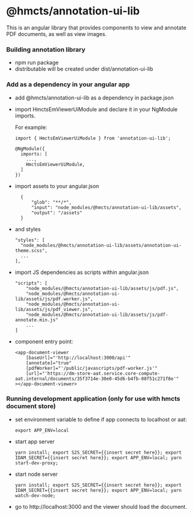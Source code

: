 # @hmcts/annotation-ui-lib 
This is an angular library that provides components to view and annotate PDF documents, as well as view images.

### Building annotation library
- npm run package
- distributable will be created under dist/annotation-ui-lib

### Add as a dependency in your angular app
- add @hmcts/annotation-ui-lib as a dependency in package.json
- import HmctsEmViewerUiModule and declare it in your NgModule imports.

  For example:
  ```
  import { HmctsEmViewerUiModule } from 'annotation-ui-lib';

  @NgModule({
    imports: [
      ...,
      HmctsEmViewerUiModule,
    ]
  })
  ```
- import assets to your angular.json
  ```
    {
        "glob": "**/*",
        "input": "node_modules/@hmcts/annotation-ui-lib/assets",
        "output": "/assets"
    }
  ```
- and styles
  ```
  "styles": [
    "node_modules/@hmcts/annotation-ui-lib/assets/annotation-ui-theme.scss",
    ...
  ],
  ```
- import JS dependencies as scripts within angular.json
  ```
  "scripts": [
      "node_modules/@hmcts/annotation-ui-lib/assets/js/pdf.js",
      "node_modules/@hmcts/annotation-ui-lib/assets/js/pdf.worker.js",
      "node_modules/@hmcts/annotation-ui-lib/assets/js/pdf_viewer.js",
      "node_modules/@hmcts/annotation-ui-lib/assets/js/pdf-annotate.min.js"
      ...
  ]
  ```
- component entry point:
  ```
  <app-document-viewer
      [baseUrl]="'http://localhost:3000/api'"
      [annotate]="true"
      [pdfWorker]="'/public/javascripts/pdf-worker.js'"
      [url]="'https://dm-store-aat.service.core-compute-aat.internal/documents/35f3714e-30e0-45d6-b4fb-08f51c271f8e'"
  ></app-document-viewer>
  ```
  
### Running development application (only for use with hmcts document store)
- set environment variable to define if app connects to localhost or aat:
  ```
  export APP_ENV=local
  ```
- start app server
  ```
  yarn install; export S2S_SECRET={{insert secret here}}; export IDAM_SECRET={{insert secret here}}; export APP_ENV=local; yarn start-dev-proxy;
  ```
- start node server
  ```
  yarn install; export S2S_SECRET={{insert secret here}}; export IDAM_SECRET={{insert secret here}}; export APP_ENV=local; yarn watch-dev-node;
  ``` 
- go to http://localhost:3000 and the viewer should load the document.

